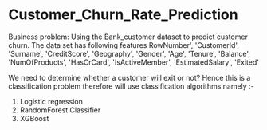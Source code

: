 # Customer_Churn_Rate_Prediction


Business problem: 
Using the Bank_customer  dataset to predict customer churn. The data set has following features RowNumber', 'CustomerId', 'Surname', 'CreditScore', 'Geography',
'Gender', 'Age', 'Tenure', 'Balance', 'NumOfProducts', 'HasCrCard',
'IsActiveMember', 'EstimatedSalary', 'Exited'

We need to determine whether a customer will exit or not? Hence this is a classification problem therefore will use classification
algorithms namely :-
1. Logistic regression
2. RandomForest Classifier
3. XGBoost 
